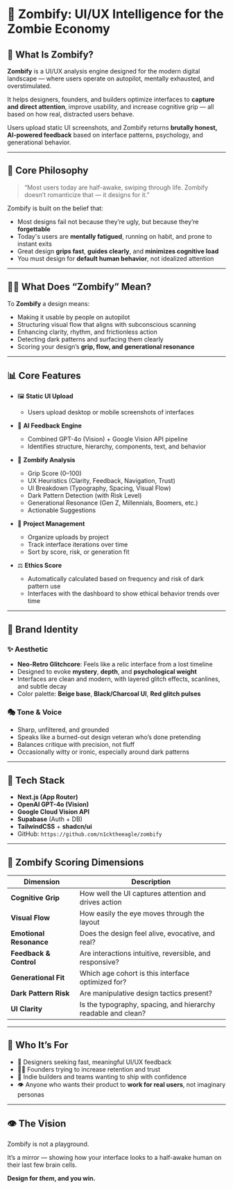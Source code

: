 # 🧠 Zombify: UI/UX Intelligence for the Zombie Economy

## 🧬 What Is Zombify?

**Zombify** is a UI/UX analysis engine designed for the modern digital landscape — where users operate on autopilot, mentally exhausted, and overstimulated.

It helps designers, founders, and builders optimize interfaces to **capture and direct attention**, improve usability, and increase cognitive grip — all based on how real, distracted users behave.

Users upload static UI screenshots, and Zombify returns **brutally honest, AI-powered feedback** based on interface patterns, psychology, and generational behavior.

---

## 🧠 Core Philosophy

> “Most users today are half-awake, swiping through life. Zombify doesn’t romanticize that — it designs for it.”

Zombify is built on the belief that:
- Most designs fail not because they’re ugly, but because they’re **forgettable**
- Today's users are **mentally fatigued**, running on habit, and prone to instant exits
- Great design **grips fast**, **guides clearly**, and **minimizes cognitive load**
- You must design for **default human behavior**, not idealized attention

---

## 🧟‍♂️ What Does “Zombify” Mean?

To **Zombify** a design means:
- Making it usable by people on autopilot
- Structuring visual flow that aligns with subconscious scanning
- Enhancing clarity, rhythm, and frictionless action
- Detecting dark patterns and surfacing them clearly
- Scoring your design’s **grip, flow, and generational resonance**

---

## 📊 Core Features

- 🖼️ **Static UI Upload**
  - Users upload desktop or mobile screenshots of interfaces

- 🤖 **AI Feedback Engine**
  - Combined GPT-4o (Vision) + Google Vision API pipeline
  - Identifies structure, hierarchy, components, text, and behavior

- 🧠 **Zombify Analysis**
  - Grip Score (0–100)
  - UX Heuristics (Clarity, Feedback, Navigation, Trust)
  - UI Breakdown (Typography, Spacing, Visual Flow)
  - Dark Pattern Detection (with Risk Level)
  - Generational Resonance (Gen Z, Millennials, Boomers, etc.)
  - Actionable Suggestions

- 📁 **Project Management**
  - Organize uploads by project
  - Track interface iterations over time
  - Sort by score, risk, or generation fit

- ⚖️ **Ethics Score**
  - Automatically calculated based on frequency and risk of dark pattern use
  - Interfaces with the dashboard to show ethical behavior trends over time

---

## 🧬 Brand Identity

### ✨ Aesthetic
- **Neo-Retro Glitchcore**: Feels like a relic interface from a lost timeline
- Designed to evoke **mystery**, **depth**, and **psychological weight**
- Interfaces are clean and modern, with layered glitch effects, scanlines, and subtle decay
- Color palette: **Beige base**, **Black/Charcoal UI**, **Red glitch pulses**

### 🎭 Tone & Voice
- Sharp, unfiltered, and grounded
- Speaks like a burned-out design veteran who’s done pretending
- Balances critique with precision, not fluff
- Occasionally witty or ironic, especially around dark patterns

---

## 🧰 Tech Stack

- **Next.js (App Router)**
- **OpenAI GPT-4o (Vision)**
- **Google Cloud Vision API**
- **Supabase** (Auth + DB)
- **TailwindCSS** + **shadcn/ui**
- GitHub: `https://github.com/n1cktheeagle/zombify`

---

## 📐 Zombify Scoring Dimensions

| Dimension            | Description |
|----------------------|-------------|
| **Cognitive Grip**    | How well the UI captures attention and drives action |
| **Visual Flow**       | How easily the eye moves through the layout |
| **Emotional Resonance**| Does the design feel alive, evocative, and real? |
| **Feedback & Control**| Are interactions intuitive, reversible, and responsive? |
| **Generational Fit**  | Which age cohort is this interface optimized for? |
| **Dark Pattern Risk** | Are manipulative design tactics present? |
| **UI Clarity**        | Is the typography, spacing, and hierarchy readable and clean? |

---

## 🧠 Who It’s For

- 🎨 Designers seeking fast, meaningful UI/UX feedback
- 🧑‍💻 Founders trying to increase retention and trust
- 🧪 Indie builders and teams wanting to ship with confidence
- 👁️ Anyone who wants their product to **work for real users**, not imaginary personas

---

## 👁️ The Vision

Zombify is not a playground.

It’s a mirror — showing how your interface looks to a half-awake human on their last few brain cells.

**Design for *them*, and you win.**
